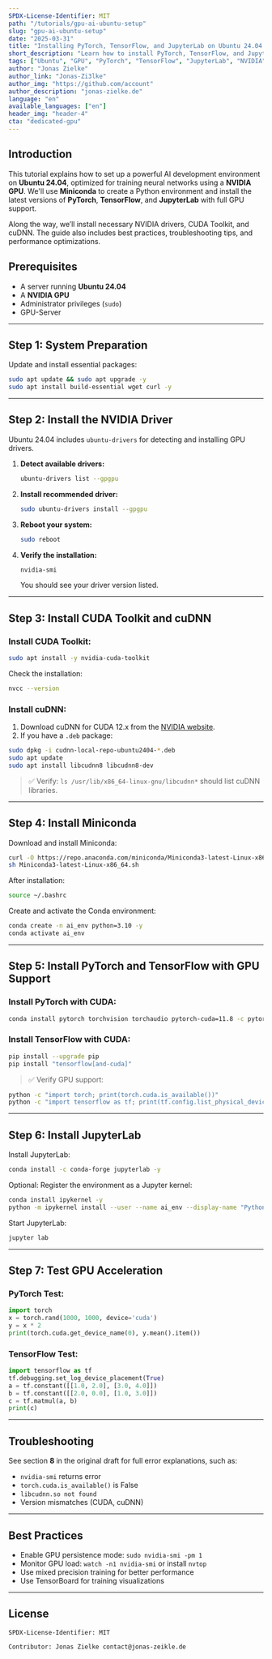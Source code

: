 ```yaml
---
SPDX-License-Identifier: MIT
path: "/tutorials/gpu-ai-ubuntu-setup"
slug: "gpu-ai-ubuntu-setup"
date: "2025-03-31"
title: "Installing PyTorch, TensorFlow, and JupyterLab on Ubuntu 24.04 with GPU support"
short_description: "Learn how to install PyTorch, TensorFlow, and JupyterLab in a Conda environment with NVIDIA GPU support on Ubuntu 24.04."
tags: ["Ubuntu", "GPU", "PyTorch", "TensorFlow", "JupyterLab", "NVIDIA", "CUDA"]
author: "Jonas Zielke"
author_link: "Jonas-Zi3lke"
author_img: "https://github.com/account"
author_description: "jonas-zielke.de"
language: "en"
available_languages: ["en"]
header_img: "header-4"
cta: "dedicated-gpu"
---
```



## Introduction

This tutorial explains how to set up a powerful AI development environment on **Ubuntu 24.04**, optimized for training neural networks using a **NVIDIA GPU**. We'll use **Miniconda** to create a Python environment and install the latest versions of **PyTorch**, **TensorFlow**, and **JupyterLab** with full GPU support.

Along the way, we’ll install necessary NVIDIA drivers, CUDA Toolkit, and cuDNN. The guide also includes best practices, troubleshooting tips, and performance optimizations.

## Prerequisites

- A server running **Ubuntu 24.04**
- A **NVIDIA GPU**
- Administrator privileges (`sudo`)
- GPU-Server

---

## Step 1: System Preparation

Update and install essential packages:

```bash
sudo apt update && sudo apt upgrade -y
sudo apt install build-essential wget curl -y
```


---

## Step 2: Install the NVIDIA Driver

Ubuntu 24.04 includes `ubuntu-drivers` for detecting and installing GPU drivers.

1. **Detect available drivers:**
   ```bash
   ubuntu-drivers list --gpgpu
   ```

2. **Install recommended driver:**
   ```bash
   sudo ubuntu-drivers install --gpgpu
   ```

3. **Reboot your system:**
   ```bash
   sudo reboot
   ```

4. **Verify the installation:**
   ```bash
   nvidia-smi
   ```
   You should see your driver version listed.

---

## Step 3: Install CUDA Toolkit and cuDNN

### Install CUDA Toolkit:

```bash
sudo apt install -y nvidia-cuda-toolkit
```

Check the installation:
```bash
nvcc --version
```

### Install cuDNN:

1. Download cuDNN for CUDA 12.x from the [NVIDIA website](https://developer.nvidia.com/cudnn).
2. If you have a `.deb` package:

```bash
sudo dpkg -i cudnn-local-repo-ubuntu2404-*.deb
sudo apt update
sudo apt install libcudnn8 libcudnn8-dev
```

> ✅ Verify: `ls /usr/lib/x86_64-linux-gnu/libcudnn*` should list cuDNN libraries.

---

## Step 4: Install Miniconda

Download and install Miniconda:

```bash
curl -O https://repo.anaconda.com/miniconda/Miniconda3-latest-Linux-x86_64.sh
sh Miniconda3-latest-Linux-x86_64.sh
```

After installation:
```bash
source ~/.bashrc
```

Create and activate the Conda environment:
```bash
conda create -n ai_env python=3.10 -y
conda activate ai_env
```

---

## Step 5: Install PyTorch and TensorFlow with GPU Support

### Install PyTorch with CUDA:

```bash
conda install pytorch torchvision torchaudio pytorch-cuda=11.8 -c pytorch -c nvidia -y
```

### Install TensorFlow with CUDA:

```bash
pip install --upgrade pip
pip install "tensorflow[and-cuda]"
```

> ✅ Verify GPU support:
```bash
python -c "import torch; print(torch.cuda.is_available())"
python -c "import tensorflow as tf; print(tf.config.list_physical_devices('GPU'))"
```

---

## Step 6: Install JupyterLab

Install JupyterLab:
```bash
conda install -c conda-forge jupyterlab -y
```

Optional: Register the environment as a Jupyter kernel:
```bash
conda install ipykernel -y
python -m ipykernel install --user --name ai_env --display-name "Python (ai_env)"
```

Start JupyterLab:
```bash
jupyter lab
```

---

## Step 7: Test GPU Acceleration

### PyTorch Test:
```python
import torch
x = torch.rand(1000, 1000, device='cuda')
y = x * 2
print(torch.cuda.get_device_name(0), y.mean().item())
```

### TensorFlow Test:
```python
import tensorflow as tf
tf.debugging.set_log_device_placement(True)
a = tf.constant([[1.0, 2.0], [3.0, 4.0]])
b = tf.constant([[2.0, 0.0], [1.0, 3.0]])
c = tf.matmul(a, b)
print(c)
```

---

## Troubleshooting

See section **8** in the original draft for full error explanations, such as:
- `nvidia-smi` returns error
- `torch.cuda.is_available()` is False
- `libcudnn.so not found`
- Version mismatches (CUDA, cuDNN)

---

## Best Practices

- Enable GPU persistence mode: `sudo nvidia-smi -pm 1`
- Monitor GPU load: `watch -n1 nvidia-smi` or install `nvtop`
- Use mixed precision training for better performance
- Use TensorBoard for training visualizations

---

## License

```text
SPDX-License-Identifier: MIT

Contributor: Jonas Zielke contact@jonas-zeikle.de
```
